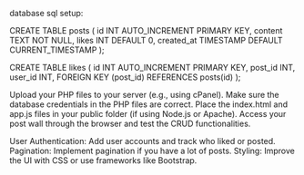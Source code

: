 database sql setup:

CREATE TABLE posts (
    id INT AUTO_INCREMENT PRIMARY KEY,
    content TEXT NOT NULL,
    likes INT DEFAULT 0,
    created_at TIMESTAMP DEFAULT CURRENT_TIMESTAMP
);

CREATE TABLE likes (
    id INT AUTO_INCREMENT PRIMARY KEY,
    post_id INT,
    user_id INT,
    FOREIGN KEY (post_id) REFERENCES posts(id)
);



Upload your PHP files to your server (e.g., using cPanel).
Make sure the database credentials in the PHP files are correct.
Place the index.html and app.js files in your public folder (if using Node.js or Apache).
Access your post wall through the browser and test the CRUD functionalities.



User Authentication: Add user accounts and track who liked or posted.
Pagination: Implement pagination if you have a lot of posts.
Styling: Improve the UI with CSS or use frameworks like Bootstrap.


